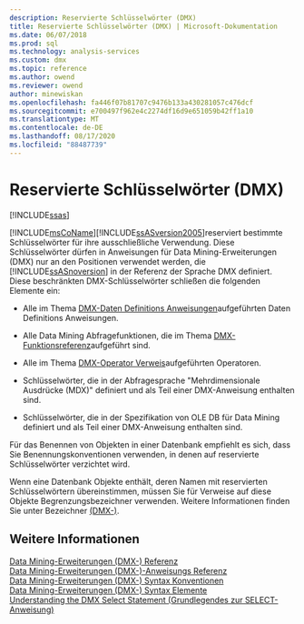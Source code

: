 ```yaml
---
description: Reservierte Schlüsselwörter (DMX)
title: Reservierte Schlüsselwörter (DMX) | Microsoft-Dokumentation
ms.date: 06/07/2018
ms.prod: sql
ms.technology: analysis-services
ms.custom: dmx
ms.topic: reference
ms.author: owend
ms.reviewer: owend
author: minewiskan
ms.openlocfilehash: fa446f07b81707c9476b133a430281057c476dcf
ms.sourcegitcommit: e700497f962e4c2274df16d9e651059b42ff1a10
ms.translationtype: MT
ms.contentlocale: de-DE
ms.lasthandoff: 08/17/2020
ms.locfileid: "88487739"
---
```

# <a name="reserved-keywords-dmx"></a>Reservierte Schlüsselwörter (DMX)
[!INCLUDE[ssas](../includes/applies-to-version/ssas.md)]

  [!INCLUDE[msCoName](../includes/msconame-md.md)][!INCLUDE[ssASversion2005](../includes/ssasversion2005-md.md)]reserviert bestimmte Schlüsselwörter für ihre ausschließliche Verwendung. Diese Schlüsselwörter dürfen in Anweisungen für Data Mining-Erweiterungen (DMX) nur an den Positionen verwendet werden, die [!INCLUDE[ssASnoversion](../includes/ssasnoversion-md.md)] in der Referenz der Sprache DMX definiert. Diese beschränkten DMX-Schlüsselwörter schließen die folgenden Elemente ein:  
  
-   Alle im Thema [DMX-Daten Definitions Anweisungen](../dmx/dmx-statements-data-definition.md)aufgeführten Daten Definitions Anweisungen.  
  
-   Alle Data Mining Abfragefunktionen, die im Thema [DMX-Funktionsreferenz](../dmx/data-mining-extensions-dmx-function-reference.md)aufgeführt sind.  
  
-   Alle im Thema [DMX-Operator Verweis](../dmx/data-mining-extensions-dmx-operator-reference.md)aufgeführten Operatoren.  
  
-   Schlüsselwörter, die in der Abfragesprache "Mehrdimensionale Ausdrücke (MDX)" definiert und als Teil einer DMX-Anweisung enthalten sind.  
  
-   Schlüsselwörter, die in der Spezifikation von OLE DB für Data Mining definiert und als Teil einer DMX-Anweisung enthalten sind.  
  
 Für das Benennen von Objekten in einer Datenbank empfiehlt es sich, dass Sie Benennungskonventionen verwenden, in denen auf reservierte Schlüsselwörter verzichtet wird.  
  
 Wenn eine Datenbank Objekte enthält, deren Namen mit reservierten Schlüsselwörtern übereinstimmen, müssen Sie für Verweise auf diese Objekte Begrenzungsbezeichner verwenden. Weitere Informationen finden Sie unter Bezeichner [&#40;DMX-&#41;](../dmx/identifiers-dmx.md).  
  
## <a name="see-also"></a>Weitere Informationen  
 [Data Mining-Erweiterungen &#40;DMX-&#41; Referenz](../dmx/data-mining-extensions-dmx-reference.md)   
 [Data Mining-Erweiterungen &#40;DMX-&#41;-Anweisungs Referenz](../dmx/data-mining-extensions-dmx-statements.md)   
 [Data Mining-Erweiterungen &#40;DMX-&#41; Syntax Konventionen](../dmx/data-mining-extensions-dmx-syntax-conventions.md)   
 [Data Mining-Erweiterungen &#40;DMX-&#41; Syntax Elemente](../dmx/data-mining-extensions-dmx-syntax-elements.md)   
 [Understanding the DMX Select Statement (Grundlegendes zur SELECT-Anweisung)](../dmx/understanding-the-dmx-select-statement.md)  
  
  
